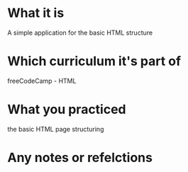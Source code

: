 # What it is

A simple application for the basic HTML structure

# Which curriculum it's part of

freeCodeCamp - HTML

# What you practiced

the basic HTML page structuring

# Any notes or refelctions
